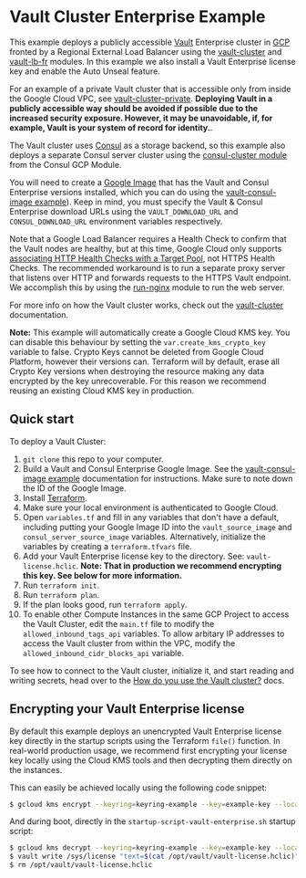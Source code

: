 # Vault Cluster Enterprise Example 

This example deploys a publicly accessible [Vault](https://www.hashicorp.com/products/vault) Enterprise cluster in [GCP](https://cloud.google.com/)
fronted by a Regional External Load Balancer using the [vault-cluster](https://github.com/hashicorp/terraform-google-vault/tree/master/modules/vault-cluster) and [vault-lb-fr](
/modules/vault-lb-fr) modules. In this example we also install a Vault Enterprise license key and enable the Auto Unseal feature.

For an example of a private Vault cluster that is accessible only from inside the Google
Cloud VPC, see [vault-cluster-private](https://github.com/hashicorp/terraform-google-vault/tree/master/examples/vault-cluster-private). **Deploying Vault in a publicly accessible way
should be avoided if possible due to the increased security exposure. However, it may be unavoidable, if, for example,
Vault is your system of record for identity.**. 

The Vault cluster uses [Consul](https://www.consul.io/) as a storage backend, so this example also deploys a separate
Consul server cluster using the [consul-cluster module](
https://github.com/hashicorp/terraform-google-consul/tree/master/modules/consul-cluster) from the Consul GCP Module.

You will need to create a [Google Image](https://cloud.google.com/compute/docs/images) that has the Vault and Consul
Enterprise versions installed, which you can do using the [vault-consul-image example](https://github.com/hashicorp/terraform-google-vault/tree/master/examples/vault-consul-image)). Keep in mind, you must specify
the Vault & Consul Enterprise download URLs using the `VAULT_DOWNLOAD_URL` and `CONSUL_DOWNLOAD_URL` environment variables respectively.

Note that a Google Load Balancer requires a Health Check to confirm that the Vault nodes are healthy, but at this time,
Google Cloud only supports [associating HTTP Health Checks with a Target Pool](
https://github.com/terraform-providers/terraform-provider-google/issues/18), not HTTPS Health Checks. The recommended
workaround is to run a separate proxy server that listens over HTTP and forwards requests to the HTTPS Vault endpoint.
We accomplish this by using the [run-nginx](https://github.com/hashicorp/terraform-google-vault/tree/master/modules/run-nginx) module to run the web server. 

For more info on how the Vault cluster works, check out the [vault-cluster](https://github.com/hashicorp/terraform-google-vault/tree/master/modules/vault-cluster) documentation.

**Note:** This example will automatically create a Google Cloud KMS key. You can disable this behaviour by setting the `var.create_kms_crypto_key` variable to false. Crypto Keys cannot be deleted from Google Cloud Platform, however their versions can. Terraform will by default, erase all
Crypto Key versions when destroying the resource making any data encrypted by the key unrecoverable. For this reason we recommend reusing an
existing Cloud KMS key in production.

## Quick start

To deploy a Vault Cluster:

1. `git clone` this repo to your computer.
1. Build a Vault and Consul Enterprise Google Image. See the [vault-consul-image example](https://github.com/hashicorp/terraform-google-vault/tree/master/examples/vault-consul-image) documentation
   for instructions. Make sure to note down the ID of the Google Image.
1. Install [Terraform](https://www.terraform.io/).
1. Make sure your local environment is authenticated to Google Cloud.
1. Open `variables.tf` and fill in any variables that don't have a default, including putting your Google Image ID into
   the `vault_source_image` and `consul_server_source_image` variables. Alternatively, initialize the variables by creating
   a `terraform.tfvars` file.
1. Add your Vault Enterprise license key to the directory. See: `vault-license.hclic`. **Note: That in production we recommend encrypting this key. See below for more information.**
1. Run `terraform init`.
1. Run `terraform plan`.
1. If the plan looks good, run `terraform apply`.
1. To enable other Compute Instances in the same GCP Project to access the Vault Cluster, edit the `main.tf` file to 
   modify the `allowed_inbound_tags_api` variables. To allow arbitary IP addresses to access the Vault cluster from
   within the VPC, modify the `allowed_inbound_cidr_blocks_api` variable.
   
To see how to connect to the Vault cluster, initialize it, and start reading and writing secrets, head over to the 
[How do you use the Vault cluster?](https://github.com/hashicorp/terraform-google-vault/tree/master/modules/vault-cluster#how-do-you-use-the-vault-cluster) docs.

## Encrypting your Vault Enterprise license

By default this example deploys an unencrypted Vault Enterprise license key directly in the startup scripts using the Terraform `file()` function.
In real-world production usage, we recommend first encrypting your license key locally using the Cloud KMS tools and then decrypting them
directly on the instances.

This can easily be achieved locally using the following code snippet:

```bash
$ gcloud kms encrypt --keyring=keyring-example --key=example-key --location=global --plaintext-file=vault-license.hclic --ciphertext-file=vault-license.hclic.enc
```

And during boot, directly in the `startup-script-vault-enterprise.sh` startup script:

```bash
$ gcloud kms decrypt --keyring=keyring-example --key=example-key --location=global --ciphertext-file=/opt/vault/vault-license.hclic.enc --plaintext-file=/opt/vault/vault-license.hclic
$ vault write /sys/license "text=$(cat /opt/vault/vault-license.hclic)"
$ rm /opt/vault/vault-license.hclic
```
